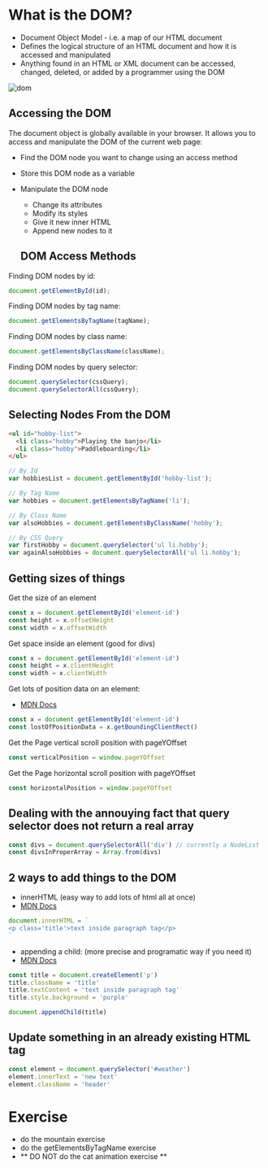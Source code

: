 # What is the DOM?
- Document Object Model - i.e. a map of our HTML document
- Defines the logical structure of an HTML document and how it is accessed and manipulated
- Anything found in an HTML or XML document can be accessed, changed, deleted, or added by a programmer using the DOM

![dom](https://www.teaching-materials.org/jsweb/images/domtree.png)

## Accessing the DOM
The document object is globally available in your browser.
It allows you to access and manipulate the DOM of the current web page:
- Find the DOM node you want to change using an access method
- Store this DOM node as a variable
- Manipulate the DOM node
  - Change its attributes
  - Modify its styles
  - Give it new inner HTML
  - Append new nodes to it
  
  
  ## DOM Access Methods
Finding DOM nodes by id:
```js
document.getElementById(id);
```
Finding DOM nodes by tag name:
```js
document.getElementsByTagName(tagName);
```
Finding DOM nodes by class name:
```js
document.getElementsByClassName(className);
```
Finding DOM nodes by query selector:
```js
document.querySelector(cssQuery);
document.querySelectorAll(cssQuery);
```

## Selecting Nodes From the DOM
```html
<ul id="hobby-list">
  <li class="hobby">Playing the banjo</li>
  <li class="hobby">Paddleboarding</li>
</ul>
```
```js
// By Id
var hobbiesList = document.getElementById('hobby-list');

// By Tag Name
var hobbies = document.getElementsByTagName('li');

// By Class Name
var alsoHobbies = document.getElementsByClassName('hobby');

// By CSS Query
var firstHobby = document.querySelector('ul li.hobby');
var againAlsoHobbies = document.querySelectorAll('ul li.hobby');
```

## Getting sizes of things
Get the size of an element
```js
const x = document.getElementById('element-id')
const height = x.offsetHeight
const width = x.offsetWidth
```

Get space inside an element (good for divs)
```js
const x = document.getElementById('element-id')
const height = x.clientHeight
const width = x.clientWidth
```

Get lots of position data on an element:
- [MDN Docs](https://developer.mozilla.org/en-US/docs/Web/API/Element/getBoundingClientRect)
```js
const x = document.getElementById('element-id')
const lostOfPositionData = x.getBoundingClientRect()
```

Get the Page vertical scroll position with pageYOffset
```js
const verticalPosition = window.pageYOffset
```
Get the Page horizontal scroll position with pageYOffset
```js
const horizontalPosition = window.pageYOffset
```

## Dealing with the annouying fact that query selector does not return a real array
```js
const divs = document.querySelectorAll('div') // currently a NodeList
const divsInProperArray = Array.from(divs)
```


## 2 ways to add things to the DOM
- innerHTML (easy way to add lots of html all at once)
- [MDN Docs](https://developer.mozilla.org/en-US/docs/Web/API/Element/innerHTML)
```js
document.innerHTML = `
<p class='title'>text inside paragraph tag</p>
`
```

- appending a child: (more precise and programatic way if you need it)
- [MDN Docs](https://developer.mozilla.org/en-US/docs/Web/API/Node/appendChild)
```js
const title = document.createElement('p')
title.className = 'title'
title.textContent = 'text inside paragraph tag'
title.style.background = 'purple'

document.appendChild(title)
```

## Update something in an already existing HTML tag
```js
const element = document.querySelector('#weather')
element.innerText = 'new text'
element.className = 'header'
```

# Exercise
- do the mountain exercise
- do the getElementsByTagName exercise
- ** DO NOT do the cat animation exercise **
